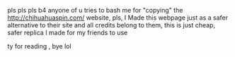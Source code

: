 pls pls pls b4 anyone of u tries to bash me for "copying" the http://chihuahuaspin.com/ website, pls, I Made this webpage just as a safer alternative to their site and all credits belong to them, this is just cheap, safer replica I made for my friends to use 


ty for reading , bye lol
